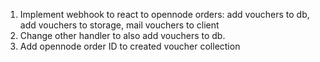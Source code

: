 1) Implement webhook to react to opennode orders: add vouchers to db, add vouchers to storage, mail vouchers to client
2) Change other handler to also add vouchers to db.
3) Add opennode order ID to created voucher collection